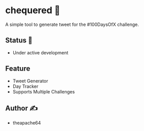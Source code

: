 # chequered 🏁

A simple tool to generate tweet for the #100DaysOfX challenge.

## Status 👷

- Under active development

## Feature

- Tweet Generator
- Day Tracker
- Supports Multiple Challenges

## Author ✍️️

- theapache64